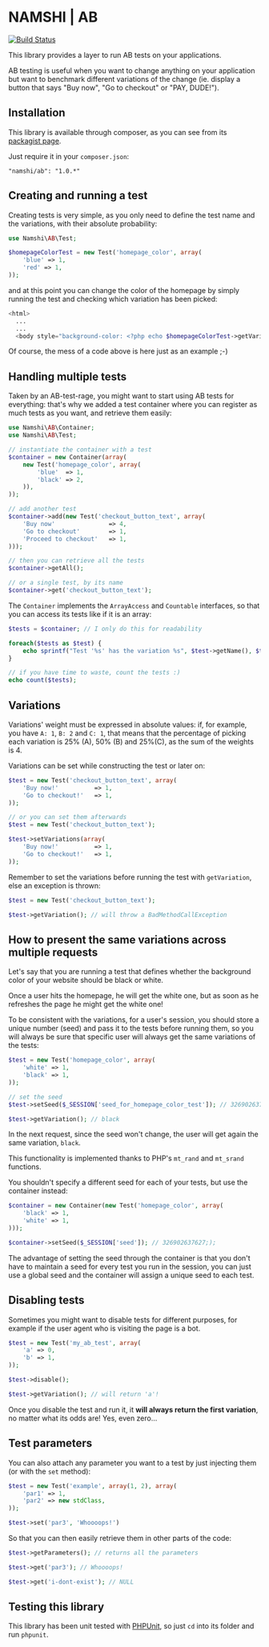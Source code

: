 # NAMSHI | AB

[![Build Status](https://travis-ci.org/namshi/AB.png?branch=master)](https://travis-ci.org/namshi/AB)

This library provides a layer to
run AB tests on your applications.

AB testing is useful when you want
to change anything on your application
but want to benchmark different variations
of the change (ie. display a button
that says "Buy now", "Go to checkout" or
"PAY, DUDE!").

## Installation

This library is available through composer,
as you can see from its
[packagist page](https://packagist.org/packages/namshi/ab).

Just require it in your `composer.json`:

```
"namshi/ab": "1.0.*"
```

## Creating and running a test

Creating tests is very simple, as you only need to
define the test name and the variations, with their
absolute probability:

``` php
use Namshi\AB\Test;

$homepageColorTest = new Test('homepage_color', array(
    'blue' => 1,
    'red' => 1,
));
```

and at this point you can change the color of the
homepage by simply running the test and checking
which variation has been picked:

``` php
<html>
  ...
  ...
  <body style="background-color: <?php echo $homepageColorTest->getVariation(); ?>">
```

Of course, the mess of a code above is here just
as an example ;-)

## Handling multiple tests

Taken by an AB-test-rage, you might want
to start using AB tests for everything:
that's why we added a test container where
you can register as much tests as you want,
and retrieve them easily:

``` php
use Namshi\AB\Container;
use Namshi\AB\Test;

// instantiate the container with a test
$container = new Container(array(
    new Test('homepage_color', array(
        'blue'  => 1,
        'black' => 2,
    )),
));

// add another test
$container->add(new Test('checkout_button_text', array(
    'Buy now'               => 4,
    'Go to checkout'        => 1,
    'Proceed to checkout'   => 1,
)));

// then you can retrieve all the tests
$container->getAll();

// or a single test, by its name
$container->get('checkout_button_text');
```

The `Container` implements the `ArrayAccess` and
`Countable` interfaces, so that you can access its
tests like if it is an array:

``` php
$tests = $container; // I only do this for readability

foreach($tests as $test) {
    echo sprintf("Test '%s' has the variation %s", $test->getName(), $test->getVariation());
}

// if you have time to waste, count the tests :)
echo count($tests);
```

## Variations

Variations' weight must be expressed in absolute values: if, for
example, you have `A: 1`, `B: 2` and `C: 1`, that means that the
percentage of picking each variation is 25% (A), 50% (B) and
25%(C), as the sum of the weights is 4.

Variations can be set while constructing the test or later on:

``` php
$test = new Test('checkout_button_text', array(
    'Buy now!'          => 1,
    'Go to checkout!'   => 1,
));

// or you can set them afterwards
$test = new Test('checkout_button_text');

$test->setVariations(array(
    'Buy now!'          => 1,
    'Go to checkout!'   => 1,
));
```

Remember to set the variations before running the test
with `getVariation`, else an exception is thrown:

``` php
$test = new Test('checkout_button_text');

$test->getVariation(); // will throw a BadMethodCallException
```

## How to present the same variations across multiple requests

Let's say that you are running a test that defines whether
the background color of your website should be black or white.

Once a user hits the homepage, he will get the white one, but
as soon as he refreshes the page he might get the white one!

To be consistent with the variations, for a user's session,
you should store a unique number (seed) and pass it to the
tests before running them, so you will always be sure that
specific user will always get the same variations of the
tests:

``` php
$test = new Test('homepage_color', array(
    'white' => 1,
    'black' => 1,
));

// set the seed
$test->setSeed($_SESSION['seed_for_homepage_color_test']); // 326902637627;

$test->getVariation(); // black
```

In the next request, since the seed won't change,
the user will get again the same variation, `black`.

This functionality is implemented thanks to
PHP's `mt_rand` and `mt_srand` functions.

You shouldn't specify a different seed for each of your
tests, but use the container instead:

``` php
$container = new Container(new Test('homepage_color', array(
    'black' => 1,
    'white' => 1,
)));

$container->setSeed($_SESSION['seed']); // 326902637627;);
```

The advantage of setting the seed through the container is that
you don't have to maintain a seed for every test you run in
the session, you can just use a global seed and the container
will assign a unique seed to each test.

## Disabling tests

Sometimes you might want to disable tests for different purposes,
for example if the user agent who is visiting the page is a bot.

``` php
$test = new Test('my_ab_test', array(
    'a' => 0,
    'b' => 1,
));

$test->disable();

$test->getVariation(); // will return 'a'!
```

Once you disable the test and run it, it **will
always return the first variation**, no matter what
its odds are! Yes, even zero...

## Test parameters

You can also attach any parameter you want to
a test by just injecting them (or with the `set`
method):

``` php
$test = new Test('example', array(1, 2), array(
    'par1' => 1,
    'par2' => new stdClass,
));

$test->set('par3', 'Whoooops!')
```

So that you can then easily retrieve them in other parts of
the code:

``` php
$test->getParameters(); // returns all the parameters

$test->get('par3'); // Whoooops!

$test->get('i-dont-exist'); // NULL
```

## Testing this library

This library has been unit tested with
[PHPUnit](http://phpunit.de/manual/current/en/index.html),
so just `cd` into its folder and run `phpunit`.